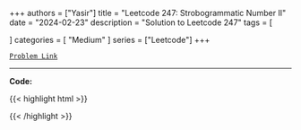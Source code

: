 
+++
authors = ["Yasir"]
title = "Leetcode 247: Strobogrammatic Number II"
date = "2024-02-23"
description = "Solution to Leetcode 247"
tags = [
    
]
categories = [
    "Medium"
]
series = ["Leetcode"]
+++



[`Problem Link`](https://leetcode.com/problems/strobogrammatic-number-ii/description/)

---

**Code:**

{{< highlight html >}}

{{< /highlight >}}

